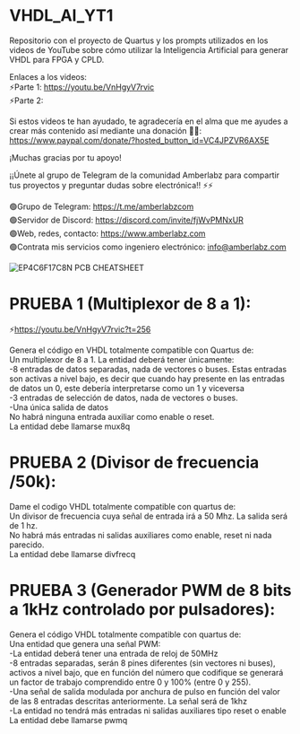 # VHDL_AI_YT1
Repositorio con el proyecto de Quartus y los prompts utilizados en los videos de YouTube sobre cómo utilizar la Inteligencia Artificial para generar VHDL para FPGA y CPLD.

Enlaces a los videos:<br>
⚡Parte 1: https://youtu.be/VnHgyV7rvic<br>
⚡Parte 2:  <br>

Si estos videos te han ayudado, te agradecería en el alma que me ayudes a crear más contenido así mediante una donación 🙏💕: https://www.paypal.com/donate/?hosted_button_id=VC4JPZVR6AX5E

¡Muchas gracias por tu apoyo!

¡¡Únete al grupo de Telegram de la comunidad Amberlabz para compartir tus proyectos y preguntar dudas sobre electrónica!! ⚡⚡

🟢Grupo de Telegram: https://t.me/amberlabzcom<br>
🟢Servidor de Discord: https://discord.com/invite/fjWvPMNxUR<br>
🟢Web, redes, contacto: https://www.amberlabz.com<br>
🟢Contrata mis servicios como ingeniero electrónico: info@amberlabz.com

![EP4C6F17C8N PCB CHEATSHEET](https://github.com/user-attachments/assets/d4312bc7-7f79-47f8-ad3b-bca26dcd2d3d)


# PRUEBA 1 (Multiplexor de 8 a 1):

⚡https://youtu.be/VnHgyV7rvic?t=256<br>

Genera el código en VHDL totalmente compatible con Quartus de:<br>
Un multiplexor de 8 a 1. La entidad deberá tener únicamente:<br>
-8 entradas de datos separadas, nada de vectores o buses. Estas entradas son activas a nivel bajo, es decir que cuando hay presente en las entradas de datos un 0, este debería interpretarse como un 1 y viceversa<br>
-3 entradas de selección de datos, nada de vectores o buses.<br>
-Una única salida de datos<br>
No habrá ninguna entrada auxiliar como enable o reset.<br>
La entidad debe llamarse mux8q<br>

# PRUEBA 2 (Divisor de frecuencia /50k):<br>
Dame el codigo VHDL totalmente compatible con quartus de:<br>
Un divisor de frecuencia cuya señal de entrada irá a 50 Mhz. La salida será de 1 hz.<br>
No habrá más entradas ni salidas auxiliares como enable, reset ni nada parecido.<br>
La entidad debe llamarse divfrecq<br>

# PRUEBA 3 (Generador PWM de 8 bits a 1kHz controlado por pulsadores):<br>
Genera el código VHDL totalmente compatible con quartus de:<br>
Una entidad que genera una señal PWM:<br>
-La entidad deberá tener una entrada de reloj de 50MHz <br>
-8 entradas separadas, serán 8 pines diferentes (sin vectores ni buses), activos a nivel bajo, que en función del número que codifique se generará un factor de trabajo comprendido entre 0 y 100% (entre 0 y 255). <br>
-Una señal de salida modulada por anchura de pulso en función del valor de las 8 entradas descritas anteriormente. La señal será de 1khz <br>
-La entidad no tendrá más entradas ni salidas auxiliares tipo reset o enable<br>
La entidad debe llamarse pwmq<br>

